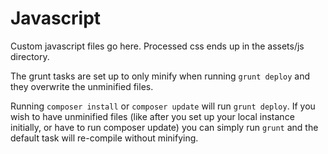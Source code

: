 # Javascript

Custom javascript files go here. Processed css ends up in the assets/js directory.

The grunt tasks are set up to only minify when running `grunt deploy` and they overwrite the unminified files.

Running `composer install` or `composer update` will run `grunt deploy`. If you wish to have unminified files (like after you set up your local instance initially, or have to run composer update) you can simply run `grunt` and the default task will re-compile without minifying.
